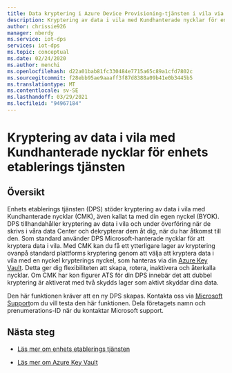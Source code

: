 ```yaml
---
title: Data kryptering i Azure Device Provisioning-tjänsten i vila via Kundhanterade nycklar | Microsoft Docs
description: Kryptering av data i vila med Kundhanterade nycklar för enhets etablerings tjänsten
author: chrissie926
manager: nberdy
ms.service: iot-dps
services: iot-dps
ms.topic: conceptual
ms.date: 02/24/2020
ms.author: menchi
ms.openlocfilehash: d22a01bab81fc330484e7715a65c89a1cfd7802c
ms.sourcegitcommit: f28ebb95ae9aaaff3f87d8388a09b41e0b3445b5
ms.translationtype: MT
ms.contentlocale: sv-SE
ms.lasthandoff: 03/29/2021
ms.locfileid: "94967184"
---
```

# <a name="encryption-of-data-at-rest-with-customer-managed-keys-for-device-provisioning-service"></a>Kryptering av data i vila med Kundhanterade nycklar för enhets etablerings tjänsten

## <a name="overview"></a>Översikt

Enhets etablerings tjänsten (DPS) stöder kryptering av data i vila med Kundhanterade nycklar (CMK), även kallat ta med din egen nyckel (BYOK). DPS tillhandahåller kryptering av data i vila och under överföring när de skrivs i våra data Center och dekrypterar dem åt dig, när du har åtkomst till den. Som standard använder DPS Microsoft-hanterade nycklar för att kryptera data i vila. Med CMK kan du få ett ytterligare lager av kryptering ovanpå standard plattforms kryptering genom att välja att kryptera data i vila med en nyckel krypterings nyckel, som hanteras via din [Azure Key Vault](https://azure.microsoft.com/services/key-vault/). Detta ger dig flexibiliteten att skapa, rotera, inaktivera och återkalla nycklar. Om CMK har kon figurer ATS för din DPS innebär det att dubbel kryptering är aktiverat med två skydds lager som aktivt skyddar dina data. 

Den här funktionen kräver att en ny DPS skapas. Kontakta oss via [Microsoft Support](https://azure.microsoft.com/support/create-ticket/)om du vill testa den här funktionen. Dela företagets namn och prenumerations-ID när du kontaktar Microsoft support.


## <a name="next-steps"></a>Nästa steg

* [Läs mer om enhets etablerings tjänsten](./index.yml)

* [Läs mer om Azure Key Vault](../key-vault/general/overview.md)